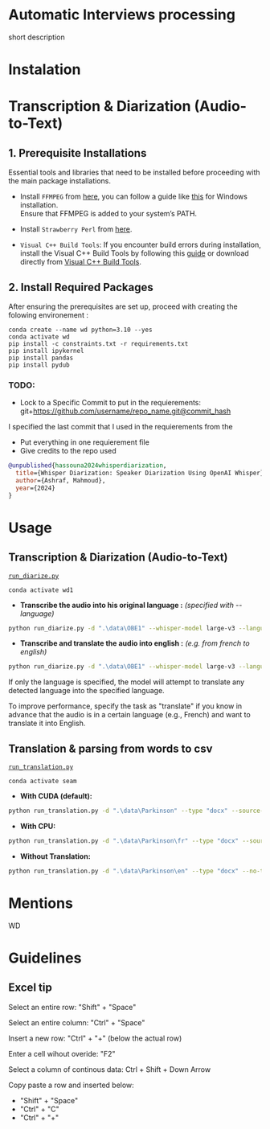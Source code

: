 # Automatic Interviews processing
short description

# Instalation

# Transcription & Diarization (Audio-to-Text)

## 1. Prerequisite Installations
Essential tools and libraries that need to be installed before proceeding with the main package installations.

- Install ``FFMPEG`` from [here](https://ffmpeg.org/download.html), you can follow a guide like [this](https://phoenixnap.com/kb/ffmpeg-windows) for Windows installation.  
Ensure that FFMPEG is added to your system’s PATH.

- Install ``Strawberry Perl`` from [here](https://strawberryperl.com/).

- ``Visual C++ Build Tools``: If you encounter build errors during installation, install the Visual C++ Build Tools by following this [guide](https://stackoverflow.com/questions/40504552/how-to-install-visual-c-build-tools) or download directly from [Visual C++ Build Tools](https://visualstudio.microsoft.com/visual-cpp-build-tools/).


## 2. Install Required Packages

After ensuring the prerequisites are set up, proceed with creating the folowing environement :

```
conda create --name wd python=3.10 --yes
conda activate wd
pip install -c constraints.txt -r requirements.txt
pip install ipykernel
pip install pandas
pip install pydub
``` 
### TODO:

- Lock to a Specific Commit to put in the requierements:
git+https://github.com/username/repo_name.git@commit_hash

I specified the last commit that I used in the requierements from the

- Put everything in one requierement file
- Give credits to the repo used

```bibtex
@unpublished{hassouna2024whisperdiarization,
  title={Whisper Diarization: Speaker Diarization Using OpenAI Whisper},
  author={Ashraf, Mahmoud},
  year={2024}
}
```

# Usage

## Transcription & Diarization (Audio-to-Text)
[`run_diarize.py`](run_diarize.py)

``conda activate wd1``

- **Transcribe the audio into his original language :** *(specified with --language)* 
```bash
python run_diarize.py -d ".\data\OBE1" --whisper-model large-v3 --language en
```

- **Transcribe and translate the audio into english :** *(e.g. from french to english)*
```bash
python run_diarize.py -d ".\data\OBE1" --whisper-model large-v3 --language fr --task translate
```

If only the language is specified, the model will attempt to translate any detected language into the specified language.

To improve performance, specify the task as "translate" if you know in advance that the audio is in a certain language (e.g., French) and want to translate it into English.

## Translation & parsing from words to csv
[`run_translation.py`](run_translation.py)

``conda activate seam``

- **With CUDA (default):**

```bash
python run_translation.py -d ".\data\Parkinson" --type "docx" --source-lang fra --target-lang eng 
```

- **With CPU:**

```bash
python run_translation.py -d ".\data\Parkinson\fr" --type "docx" --source-lang fra --target-lang eng --use-cpu
```

- **Without Translation:**

```bash
python run_translation.py -d ".\data\Parkinson\en" --type "docx" --no-translate
```

# Mentions

WD 


# Guidelines

## Excel tip

Select an entire row: "Shift" + "Space"

Select an entire column: "Ctrl" + "Space"

Insert a new row: "Ctrl" + "+" (below the actual row)

Enter a cell wihout overide: "F2"

Select a column of continous data: Ctrl + Shift + Down Arrow 

Copy paste a row and inserted below: 
- "Shift" + "Space"
- "Ctrl" + "C"
- "Ctrl" + "+"